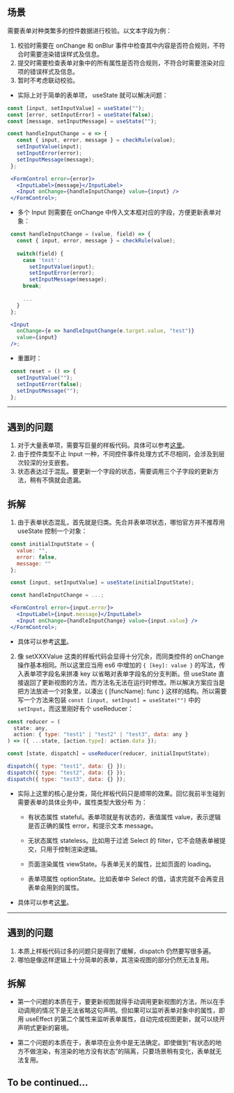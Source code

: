 ## 场景

需要表单对种类繁多的控件数据进行校验。以文本字段为例：

1. 校验时需要在 onChange 和 onBlur 事件中检查其中内容是否符合规则，不符合时需要渲染错误样式及信息。
2. 提交时需要检查表单对象中的所有属性是否符合规则，不符合时需要渲染对应项的错误样式及信息。
3. 暂时不考虑联动校验。

- 实际上对于简单的表单项， useState 就可以解决问题：

 ```jsx
 const [input, setInputValue] = useState("");
 const [error, setInputError] = useState(false);
 const [message, setInputMessage] = useState("");

 const handleInputChange = e => {
    const { input, error, message } = checkRule(value);
    setInputValue(input);
    setInputError(error);
    setInputMessage(message);
  };

  <FormControl error={error}>
    <InputLabel>{message}</InputLabel>
    <Input onChange={handleInputChange} value={input} />
  </FormControl>;
 ```

- 多个 Input 则需要在 onChange 中传入文本框对应的字段，方便更新表单对象：

 ```jsx
  const handleInputChange = (value, field) => {
    const { input, error, message } = checkRule(value);
  
    switch(field) {
      case 'test':
        setInputValue(input);
        setInputError(error);
        setInputMessage(message);
      break;
  
      ...
    }
  };

  <Input
    onChange={e => handleInputChange(e.target.value, "test")}
    value={input}
  />;
 ```

- 重置时：

 ```jsx
  const reset = () => {
    setInputValue("");
    setInputError(false);
    setInputMessage("");
  };
 ```

---

## 遇到的问题

1. 对于大量表单项，需要写巨量的样板代码。具体可以参考[这里](https://github.com/orzyyyy/memo/blob/dc0b379773fdc395ac8db5cb8374f3444300fad4/src/controller/StockAndShipmentDataController.tsx#L18)。
2. 由于控件类型不止 Input 一种，不同控件事件处理方式不尽相同，会涉及到层次较深的分支嵌套。
3. 状态表达过于混乱。要更新一个字段的状态，需要调用三个子字段的更新方法，稍有不慎就会遗漏。

## 拆解

1. 由于表单状态混乱，首先就是归类。先合并表单项状态，哪怕官方并不推荐用 useState 控制一个对象：

 ```jsx
  const initialInputState = {
    value: "",
    error: false,
    message: ""
  };

  const [input, setInputValue] = useState(initialInputState);

  const handleInputChange = ...;

  <FormControl error={input.error}>
    <InputLabel>{input.message}</InputLabel>
    <Input onChange={handleInputChange} value={input.value} />
  </FormControl>;
 ```

- 具体可以参考[这里](https://github.com/orzyyyy/memo/blob/3ddc9e98ed5f954573cfbbcd15d75e1ba1976957/src/controller/StockAndShipmentDataController.tsx#L34)。

2. 像 setXXXValue 这类的样板代码会显得十分冗余，而同类控件的 onChange 操作基本相同。所以这里应当用 es6 中增加的 `{ [key]: value }` 的写法，传入表单项字段名来拼凑 key 以省略对表单字段名的分支判断。但 useState 直接返回了更新视图的方法，而方法名无法在运行时修改。所以解决方案应当是把方法放进一个对象里，以凑出 { [funcName]: func } 这样的结构。所以需要写一个方法来包装 `const [input, setInput] = useState("")` 中的 `setInput`，而这里刚好有个 useReducer：

```jsx
const reducer = (
  state: any,
  action: { type: "test1" | "test2" | "test3", data: any }
) => ({ ...state, [action.type]: action.data });

const [state, dispatch] = useReducer(reducer, initialInputState);

dispatch({ type: "test1", data: {} });
dispatch({ type: "test2", data: {} });
dispatch({ type: "test3", data: {} });
```

- 实际上这里的核心是分类，简化样板代码只是顺带的效果。回忆我前半生碰到需要表单的具体业务中，属性类型大致分布 为：

  - 有状态属性 stateful。表单项就是有状态的，表值属性 value，表示逻辑是否正确的属性 error，和提示文本 message。

  - 无状态属性 stateless。比如用于过滤 Select 的 filter，它不会随表单被提交，只用于控制渲染逻辑。

  - 页面渲染属性 viewState。与表单无关的属性，比如页面的 loading。

  - 表单项属性 optionState。比如表单中 Select 的值，请求完就不会再变且表单会用到的属性。

- 具体可以参考[这里](https://github.com/orzyyyy/memo/blob/841568f68dd36f523c4b97525b7a71e5f6133bf1/src/controller/StockAndShipmentDataController.tsx#L239)。

---

## 遇到的问题

1. 本质上样板代码过多的问题只是得到了缓解，dispatch 仍然要写很多遍。
2. 哪怕是像这样逻辑上十分简单的表单，其渲染视图的部分仍然无法复用。

## 拆解

- 第一个问题的本质在于，要更新视图就得手动调用更新视图的方法，所以在手动调用的情况下是无法省略这句声明。但如果可以监听表单对象中的属性，即用 useEffect 的第二个属性来监听表单属性，自动完成视图更新，就可以绕开声明式更新的窘境。

- 第二个问题的本质在于，表单项在业务中是无法确定。即使做到“有状态的地方不做渲染，有渲染的地方没有状态”的隔离，只要场景稍有变化，表单就无法复用。

## To be continued...
